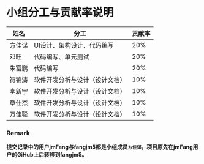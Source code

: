 # 小组分工与贡献率说明

| 姓名  |  分工 | 贡献率 |
| -----|------------|--------------|
| 方佳谋| UI设计、架构设计、代码编写|  20% |
| 邓旺 | 代码编写、单元测试 | 20% |
| 朱富鹏 | 代码编写 | 20% | 积极认真 |
| 符锦涛 | 软件开发分析与设计（设计文档） | 10% |
| 李新宇 | 软件开发分析与设计（设计文档） | 10% |
| 章仕杰 | 软件开发分析与设计（设计文档） | 10% |
| 万佳聪 | 软件开发分析与设计（设计文档） | 10% |


### Remark

**提交记录中的用户jmFang与fangjm5都是小组成员`方佳谋`，项目原先在jmFang用户的GiHub上后转移到fangjm5。**
